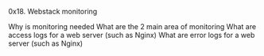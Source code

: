 0x18. Webstack monitoring

Why is monitoring needed
What are the 2 main area of monitoring
What are access logs for a web server (such as Nginx)
What are error logs for a web server (such as Nginx)
